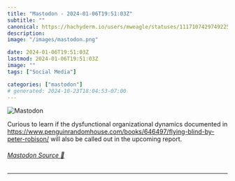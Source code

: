 ```yaml
---
title: "Mastodon - 2024-01-06T19:51:03Z"
subtitle: ""
canonical: https://hachyderm.io/users/mweagle/statuses/111710742974922587
description:
image: "/images/mastodon.png"

date: 2024-01-06T19:51:03Z
lastmod: 2024-01-06T19:51:03Z
image: ""
tags: ["Social Media"]

categories: ["mastodon"]
# generated: 2024-10-23T18:04:53-07:00
---
```

![Mastodon](/images/mastodon.png)

<p>Curious to learn if the dysfunctional organizational dynamics documented in <a href="https://www.penguinrandomhouse.com/books/646497/flying-blind-by-peter-robison/" target="_blank" rel="nofollow noopener noreferrer" translate="no"><span class="invisible">https://www.</span><span class="ellipsis">penguinrandomhouse.com/books/6</span><span class="invisible">46497/flying-blind-by-peter-robison/</span></a> will also be called out in the upcoming report.</p>


###### [Mastodon Source 🐘](https://hachyderm.io/@mweagle/111710742974922587)

___
